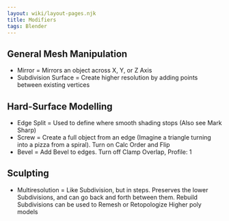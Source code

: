 ```yaml
---
layout: wiki/layout-pages.njk
title: Modifiers
tags: Blender
---
```


## General Mesh Manipulation
  - Mirror = Mirrors an object across X, Y, or Z Axis
  - Subdivision Surface = Create higher resolution by adding points between existing vertices
  ## Hard-Surface Modelling
  - Edge Split = Used to define where smooth shading stops (Also see Mark Sharp)
  - Screw = Create a full object from an edge (Imagine a triangle turning into a pizza from a spiral). Turn on Calc Order and Flip
  - Bevel = Add Bevel to edges. Turn off Clamp Overlap, Profile: 1
  ## Sculpting
  - Multiresolution = Like Subdivision, but in steps. Preserves the lower Subdivisions, and can go back and forth between them. Rebuild Subdivisions can be used to Remesh or Retopologize Higher poly models